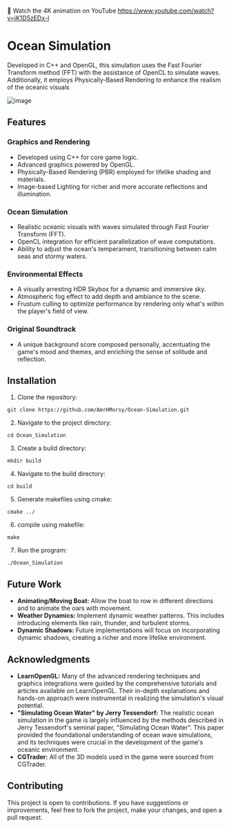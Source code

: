🎥 Watch the 4K animation on YouTube https://www.youtube.com/watch?v=jK1D5zEDx-I


# Ocean Simulation

Developed in C++ and OpenGL, this simulation uses the Fast Fourier Transform method (FFT) with the assistance of OpenCL to simulate waves. Additionally, it employs Physically-Based Rendering to enhance the realism of the oceanic visuals

![image](https://github.com/AmrHMorsy/Ocean-Simulation/assets/56271967/4330e1b8-c9e7-4f0e-8101-0207054dcbc2)

## Features

### Graphics and Rendering
- Developed using C++ for core game logic.
- Advanced graphics powered by OpenGL.
- Physically-Based Rendering (PBR) employed for lifelike shading and materials.
- Image-based Lighting for richer and more accurate reflections and illumination.

### Ocean Simulation
- Realistic oceanic visuals with waves simulated through Fast Fourier Transform (FFT).
- OpenCL integration for efficient parallelization of wave computations.
- Ability to adjust the ocean's temperament, transitioning between calm seas and stormy waters.

### Environmental Effects
- A visually arresting HDR Skybox for a dynamic and immersive sky.
- Atmospheric fog effect to add depth and ambiance to the scene.
- Frustum culling to optimize performance by rendering only what's within the player's field of view.

### Original Soundtrack
- A unique background score composed personally, accentuating the game's mood and themes, and enriching the sense of solitude and reflection.

## Installation

1. Clone the repository:
```
git clone https://github.com/AmrHMorsy/Ocean-Simulation.git
```
2. Navigate to the project directory: 
```
cd Ocean_Simulation
```
3. Create a build directory: 
```
mkdir build
```
4. Navigate to the build directory: 
```
cd build
```
5. Generate makefiles using cmake: 
```
cmake ../
```
6. compile using makefile: 
```
make
```
7. Run the program: 
```
./Ocean_Simulation
```


## Future Work

- **Animating/Moving Boat:** Allow the boat to row in different directions and to animate the oars with movement.
- **Weather Dynamics:** Implement dynamic weather patterns. This includes introducing elements like rain, thunder, and turbulent storms.
- **Dynamic Shadows:** Future implementations will focus on incorporating dynamic shadows, creating a richer and more lifelike environment.

## Acknowledgments

- **LearnOpenGL:** Many of the advanced rendering techniques and graphics integrations were guided by the comprehensive tutorials and articles available on LearnOpenGL. Their in-depth explanations and hands-on approach were instrumental in realizing the simulation's visual potential.
- **"Simulating Ocean Water" by Jerry Tessendorf:** The realistic ocean simulation in the game is largely influenced by the methods described in Jerry Tessendorf's seminal paper, "Simulating Ocean Water". This paper provided the foundational understanding of ocean wave simulations, and its techniques were crucial in the development of the game's oceanic environment.
- **CGTrader:** All of the 3D models used in the game were sourced from CGTrader. <br />


## Contributing
This project is open to contributions. If you have suggestions or improvements, feel free to fork the project, make your changes, and open a pull request.
